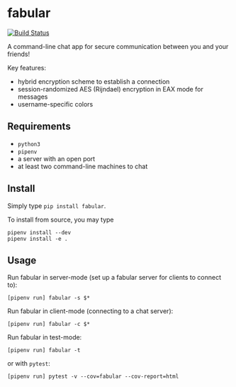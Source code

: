 
<!-- # Table of Contents -->

<!-- 1.  [fabular](#orgf00e76a) -->
<!--     1.  [Requirements](#org2e4eb1f) -->
<!--     2.  [Install](#org3017799) -->
<!--     3.  [Usage](#org15bea3f) -->


<a id="orgf00e76a"></a>

# fabular

 <!-- [https://travis-ci.com/phdenzel/fabular.svg?token=StKyxTumiWU6dwAxmZqF&branch=master](https://travis-ci.com/phdenzel/fabular) -->
[![Build Status](https://travis-ci.com/phdenzel/fabular.svg?token=StKyxTumiWU6dwAxmZqF&branch=master)](https://travis-ci.com/phdenzel/fabular)

A command-line chat app for secure communication between you and your friends!

Key features:

-   hybrid encryption scheme to establish a connection
-   session-randomized AES (Rijndael) encryption in EAX mode for messages
-   username-specific colors


<a id="org2e4eb1f"></a>

## Requirements

-   `python3`
-   `pipenv`
-   a server with an open port
-   at least two command-line machines to chat


<a id="org3017799"></a>

## Install

Simply type `pip install fabular`.

To install from source, you may type

    pipenv install --dev
    pipenv install -e .


<a id="org15bea3f"></a>

## Usage

Run fabular in server-mode (set up a fabular server for clients to connect to):

    [pipenv run] fabular -s $*

Run fabular in client-mode (connecting to a chat server):

    [pipenv run] fabular -c $*

Run fabular in test-mode:

    [pipenv run] fabular -t

or with `pytest`:

    [pipenv run] pytest -v --cov=fabular --cov-report=html

